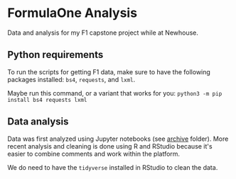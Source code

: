 # FormulaOne Analysis

Data and analysis for my F1 capstone project while at Newhouse.

## Python requirements

To run the scripts for getting F1 data, make sure to have the following packages installed: `bs4`, `requests`, and `lxml`.

Maybe run this command, or a variant that works for you:
`python3 -m pip install bs4 requests lxml`

## Data analysis

Data was first analyzed using Jupyter notebooks (see [archive](./archive/) folder). More recent analysis and cleaning is done using R and RStudio because it's easier to combine comments and work within the platform.

We do need to have the `tidyverse` installed in RStudio to clean the data.
